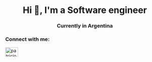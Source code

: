 <h1 align="center">Hi 👋, I'm a Software engineer</h1>
<h3 align="center">Currently in Argentina</h3>

<h3 align="left">Connect with me:</h3>
<p align="left">
<a href="https://linkedin.com/in/patriciomartin" target="blank"><img align="center" src="https://raw.githubusercontent.com/rahuldkjain/github-profile-readme-generator/master/src/images/icons/Social/linked-in-alt.svg" alt="patriciomartin" height="30" width="40" /></a>
</p>

